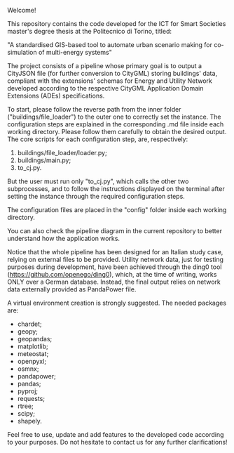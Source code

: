 Welcome! 

This repository contains the code developed for the ICT for Smart Societies master's degree thesis at the Politecnico di Torino, titled:

"A standardised GIS-based tool to automate urban scenario making for co-simulation of multi-energy systems"

The project consists of a pipeline whose primary goal is to output a CityJSON file (for further conversion to CityGML) storing buildings' data, compliant
with the extensions' schemas for Energy and Utility Network developed according to the respective CityGML Application Domain Extensions (ADEs) specifications. 

To start, please follow the reverse path from the inner folder ("buildings/file_loader") to the outer one to correctly set the instance.
The configuration steps are explained in the corresponding .md file inside each working directory.
Please follow them carefully to obtain the desired output. 
The core scripts for each configuration step, are, respectively:

1) buildings/file_loader/loader.py;
2) buildings/main.py;
3) to_cj.py.
 
But the user must run only "to_cj.py", which calls the other two subprocesses, and to follow the instructions 
displayed on the terminal after setting the instance through the required configuration steps.

The configuration files are placed in the "config" folder inside each working directory. 

You can also check the pipeline diagram in the current repository to better understand how the application works.

Notice that the whole pipeline has been designed for an Italian study case, relying on external files to be provided.
Utility network data, just for testing purposes during development, have been achieved through the ding0 tool (https://github.com/openego/ding0), which, at the time of writing, works ONLY over a German database. 
Instead, the final output relies on network data externally provided as PandaPower file.

A virtual environment creation is strongly suggested. The needed packages are:
 
- chardet;
- geopy;
- geopandas;
- matplotlib;
- meteostat;
- openpyxl;
- osmnx;
- pandapower;
- pandas;
- pyproj;
- requests;
- rtree;
- scipy;
- shapely.

Feel free to use, update and add features to the developed code according to your purposes. 
Do not hesitate to contact us for any further clarifications!

